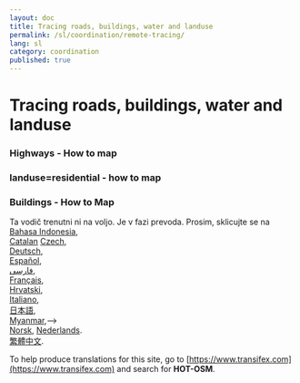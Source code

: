 ```yaml
---
layout: doc
title: Tracing roads, buildings, water and landuse 
permalink: /sl/coordination/remote-tracing/
lang: sl
category: coordination
published: true
---
```


Tracing roads, buildings, water and landuse 
============================= 

### Highways - How to map
### landuse=residential - how to map
### Buildings - How to Map 

Ta vodič trenutni ni na voljo. Je v fazi prevoda. Prosim, sklicujte se na 
[Bahasa Indonesia](/bi/coordination/),  
[Catalan](/ca/coordination/)
[Czech](/cs/coordination/),   
[Deutsch](/de/coordination/),  
[Español](/es/coordination/),  
[فارسی](/fa/coordination/),  
[Français](/fr/coordination/),  
[Hrvatski](/hr/coordination/),  
[Italiano](/it/coordination/),  
[日本語](/ja/coordination/),  
[Myanmar](/my/coordination/),-->  
[Norsk](/nb/coordination/), 
[Nederlands](/nl/coordination/).  <!--
[Português](/pt/coordination/),  
[Русский](/ru/coordination/),  
[Kiswahili](/sw/coordination/), 
[Shqip](/sq/coordination/),  
[Українська](/uk/coordination/), 
[简体中文](/zh/coordination/).-->  
[繁體中文](/zh-tw/coordination/).

To help produce translations for this site, go to [https://www.transifex.com](https://www.transifex.com) and search for **HOT-OSM**.
